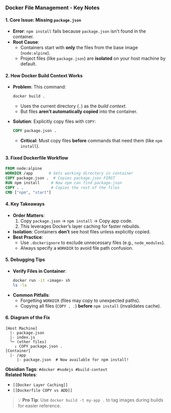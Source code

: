 ### **Docker File Management - Key Notes**

#### **1. Core Issue: Missing `package.json`**
- **Error**: `npm install` fails because `package.json` isn't found in the container.  
- **Root Cause**:  
  - Containers start with **only** the files from the base image (`node:alpine`).  
  - Project files (like `package.json`) are **isolated** on your host machine by default.  

#### **2. How Docker Build Context Works**
- **Problem**: This command:  
  ```bash
  docker build .
  ```  
  - Uses the current directory (`.`) as the *build context*.  
  - But files **aren’t automatically copied** into the container.  

- **Solution**: Explicitly copy files with `COPY`:  
  ```dockerfile
  COPY package.json .
  ```  
  - **Critical**: Must copy files **before** commands that need them (like `npm install`).  

#### **3. Fixed Dockerfile Workflow**
```dockerfile
FROM node:alpine
WORKDIR /app       # Sets working directory in container
COPY package.json .  # Copies package.json FIRST
RUN npm install     # Now npm can find package.json
COPY . .            # Copies the rest of the files
CMD ["npm", "start"]
```

#### **4. Key Takeaways**
- **Order Matters**:  
  1. Copy `package.json` → `npm install` → Copy app code.  
  2. This leverages Docker’s layer caching for faster rebuilds.  
- **Isolation**: Containers **don’t** see host files unless explicitly copied.  
- **Best Practice**:  
  - Use `.dockerignore` to exclude unnecessary files (e.g., `node_modules`).  
  - Always specify a `WORKDIR` to avoid file path confusion.  

#### **5. Debugging Tips**
- **Verify Files in Container**:  
  ```bash
  docker run -it <image> sh
  ls -la
  ```  
- **Common Pitfalls**:  
  - Forgetting `WORKDIR` (files may copy to unexpected paths).  
  - Copying all files (`COPY . .`) **before** `npm install` (invalidates cache).  

#### **6. Diagram of the Fix**
```
[Host Machine]
  |- package.json
  |- index.js
  └─ (other files)
    ↓ COPY package.json .
[Container]
  |- /app
     |- package.json  # Now available for npm install!
```

**Obsidian Tags**: `#docker #nodejs #build-context`  
**Related Notes**:  
- `[[Docker Layer Caching]]`  
- `[[Dockerfile COPY vs ADD]]`  

> 💡 **Pro Tip**: Use `docker build -t my-app .` to tag images during builds for easier reference.